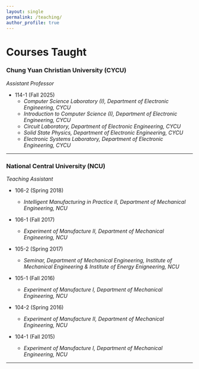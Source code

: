 ```yaml
---
layout: single
permalink: /teaching/
author_profile: true
---
```


Courses Taught
======

### Chung Yuan Christian University (CYCU)

*Assistant Professor*
- 114-1 (Fall 2025)
  - *Computer Science Laboratory (I), Department of Electronic Engineering, CYCU*
  - *Introduction to Computer Science (I), Department of Electronic Engineering, CYCU*
  - *Circuit Laboratory, Department of Electronic Engineering, CYCU*
  - *Solid State Physics, Department of Electronic Engineering, CYCU*
  - *Electronic Systems Laboratory, Department of Electronic Engineering, CYCU*

---

### National Central University (NCU)

*Teaching Assistant*
- 106-2 (Spring 2018)
  - *Intelligent Manufacturing in Practice II, Department of Mechanical Engineering, NCU* 

- 106-1 (Fall 2017)
  - *Experiment of Manufacture II, Department of Mechanical Engineering, NCU*
  
- 105-2 (Spring 2017)
  - *Seminar, Department of Mechanical Engineering, Institute of Mechanical Engineering & Institute of Energy Enigneering, NCU*

- 105-1 (Fall 2016)
  - *Experiment of Manufacture I, Department of Mechanical Engineering, NCU*

- 104-2 (Spring 2016)
  - *Experiment of Manufacture II, Department of Mechanical Engineering, NCU* 

- 104-1 (Fall 2015)
  - *Experiment of Manufacture I, Department of Mechanical Engineering, NCU* 

<hr class="bold">
